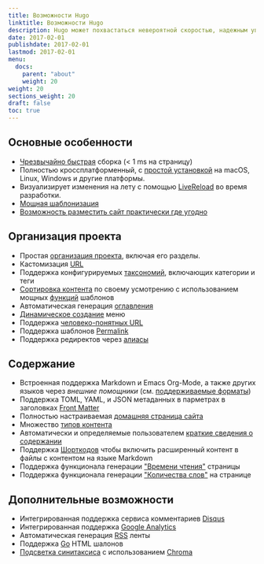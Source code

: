 ```yaml
---
title: Возможности Hugo
linktitle: Возможности Hugo
description: Hugo может похвастаться невероятной скоростью, надежным управлением контентом и мощным языком шаблонов, что делает его идеальным для всех видов статических веб-сайтов.
date: 2017-02-01
publishdate: 2017-02-01
lastmod: 2017-02-01
menu:
  docs:
    parent: "about"
    weight: 20
weight: 20
sections_weight: 20
draft: false
toc: true
---
```


## Основные особенности

* [Чрезвычайно быстрая][] сборка (&lt; 1 ms на страницу)
* Полностью кроссплатформенный, с [простой установкой][install] на macOS, Linux, Windows и другие платформы.
* Визуализирует изменения на лету с помощью [LiveReload][] во время разработки.
* [Мощная шаблонизация][]
* [Возможность разместить сайт практически где угодно][hostanywhere]

## Организация проекта

* Простая [организация проекта][], включая его разделы.
* Кастомизация [URL][]
* Поддержка конфигурируемых [таксономий][], включающих категории и теги
* [Сортировка контента][] по своему усмотрению с использованием мощных [функций][] шаблонов
* Автоматическая генерация [оглавления][]
* [Динамическое создание][] меню
* Поддержка [человеко-понятных URL][]
* Поддержка шаблонов [Permalink][]
* Поддержка редиректов через [алиасы][]

## Содержание

* Встроенная поддержка Markdown и Emacs Org-Mode, а также других языков через *внешние помощники* (см. [поддерживаемые форматы][])
* Поддержка TOML, YAML, и JSON метаданных в парметрах в заголовках [Front Matter][]
* Полностью настраиваемая [домашняя страница сайта][]
* Множество [типов контента][]
* Автоматически и определяемые пользователем [краткие сведения о содержании][]
* Поддержка [Шорткодов][] чтобы включить расширенный контент в файлы с контентом на языке Markdown 
* Поддержка функционала генерации ["Времени чтения"][pagevars] страницы
* Поддержка функционала генерации ["Количества слов"][pagevars] на странице

## Дополнительные возможности

* Интегрированная поддержка сервиса комментариев [Disqus][] 
* Интегрированная поддержка [Google Analytics][]
* Автоматическая генерация [RSS][] ленты
* Поддержка [Go][] HTML шалонов
* [Подсветка синитаксиса][] с использованием [Chroma][]

[алиасы]: /ru/content-management/urls/#aliases
[Chroma]: https://github.com/alecthomas/chroma
[краткие сведения о содержании]: /ru/content-management/summaries/
[типов контента]: /ru/content-management/types/
[Disqus]: https://disqus.com/
[Динамическое создание]: /ru/templates/menu-templates/
[Чрезвычайно быстрая]: https://github.com/bep/hugo-benchmark
[Front Matter]: /ru/content-management/front-matter/
[функций]: /ru/functions/
[Go]: https://pkg.go.dev/html/template
[Google Analytics]: https://google-analytics.com/
[домашняя страница сайта]: /ru/templates/homepage/
[hostanywhere]: /ru/hosting-and-deployment/
[install]: /ru/installation/
[LiveReload]: /ru/getting-started/usage/
[организация проекта]: /ru/getting-started/directory-structure/
[pagevars]: /ru/variables/page/
[Permalink]: /ru/content-management/urls/#permalinks
[Мощная шаблонизация]: /ru/hugo-modules/theme-components/
[человеко-понятных URL]: /ru/content-management/urls/#pretty-urls
[RSS]: /ru/templates/rss/
[Шорткодов]: /ru/content-management/shortcodes/
[Сортировка контента]: /ru/templates/
[поддерживаемые форматы]: /ru/content-management/formats/
[Подсветка синитаксиса]: /ru/content-management/syntax-highlighting/
[оглавления]: /ru/content-management/toc/
[таксономий]:/ru/content-management/taxonomies/
[URL]: /ru/content-management/urls/

